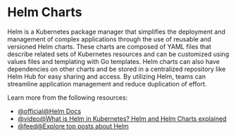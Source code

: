 # Helm Charts

Helm is a Kubernetes package manager that simplifies the deployment and management of complex applications through the use of reusable and versioned Helm charts. These charts are composed of YAML files that describe related sets of Kubernetes resources and can be customized using values files and templating with Go templates. Helm charts can also have dependencies on other charts and be stored in a centralized repository like Helm Hub for easy sharing and access. By utilizing Helm, teams can streamline application management and reduce duplication of effort.

Learn more from the following resources:

- [@official@Helm Docs](https://helm.sh/docs/)
- [@video@What is Helm in Kubernetes? Helm and Helm Charts explained](https://www.youtube.com/watch?v=-ykwb1d0DXU)
- [@feed@Explore top posts about Helm](https://app.daily.dev/tags/helm?ref=roadmapsh)
